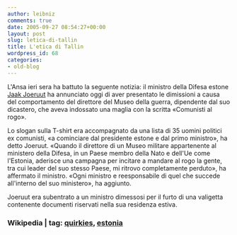 ```yaml
---
author: leibniz
comments: true
date: 2005-09-27 08:54:27+00:00
layout: post
slug: letica-di-tallin
title: L'etica di Tallin
wordpress_id: 68
categories:
- old-blog
---
```


L'Ansa ieri sera ha battuto la seguente notizia: il ministro della Difesa estone[ Jaak Joeruut](http://en.wikipedia.org/wiki/Jaak_J%C3%B5er%C3%BC%C3%BCt)
ha annunciato oggi di aver presentato le dimissioni a causa del
comportamento del direttore del Museo della guerra, dipendente dal suo
dicastero, che aveva indossato una maglia con la scritta «Comunisti al
rogo». 

  

Lo slogan sulla T-shirt era accompagnato da una lista di 35 uomini
politici ex comunisti, «a cominciare dal presidente estone e dal primo
ministro», ha detto Joeruut.  «Quando il direttore di un Museo
militare appartenente al ministero della Difesa, in un Paese membro
della Nato e dell'Ue come l'Estonia, aderisce una campagna per incitare
a mandare al rogo la gente, tra cui leader del suo stesso Paese, mi
ritrovo completamente perduto», ha affermato il ministro. «Ogni
ministro e reesponsabile di quel che succede all'interno del suo
ministero», ha aggiunto.   

  

 Joeruut era subentrato a un ministro dimessosi per il furto di
una valigetta contenente documenti riservati nella sua residenza estiva.  



### Wikipedia | tag: [quirkies](http://www.technorati.com/tags/quirkies), [estonia](http://www.technorati.com/tags/estonia)

